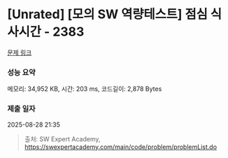 # [Unrated] [모의 SW 역량테스트] 점심 식사시간 - 2383 

[문제 링크](https://swexpertacademy.com/main/code/problem/problemDetail.do?contestProbId=AV5-BEE6AK0DFAVl) 

### 성능 요약

메모리: 34,952 KB, 시간: 203 ms, 코드길이: 2,878 Bytes

### 제출 일자

2025-08-28 21:35



> 출처: SW Expert Academy, https://swexpertacademy.com/main/code/problem/problemList.do